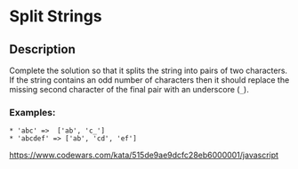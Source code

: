 # Split Strings

## Description

Complete the solution so that it splits the string into pairs of two characters. If the string contains an odd number of characters then it should replace the missing second character of the final pair with an underscore (`_`).

### Examples:

```
* 'abc' =>  ['ab', 'c_']
* 'abcdef' => ['ab', 'cd', 'ef']
```

https://www.codewars.com/kata/515de9ae9dcfc28eb6000001/javascript
